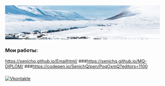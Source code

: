 ![Header](https://raw.githubusercontent.com/SenichQ/Senichq/main/vodopad_vid_sverhu_voda_198845_2560x1080.jpg)




### Мои работы:
https://senichq.github.io/Emailhtml/
###https://senichq.github.io/MQ-DIPLOM/
###https://codepen.io/SenichQ/pen/PoqOxmQ?editors=1100
###
[![Vkontakte](https://img.shields.io/badge/-Vkontakte-090909?style=for-the-badge&logo=Vk&logoColor=4F7DB3)](https://vk.com/arseniyps2)

